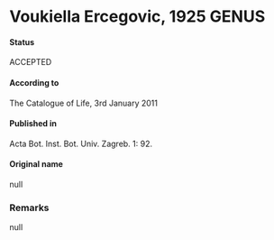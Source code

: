 Voukiella Ercegovic, 1925 GENUS
=======

#### Status
ACCEPTED

#### According to
The Catalogue of Life, 3rd January 2011

#### Published in
Acta Bot. Inst. Bot. Univ. Zagreb. 1: 92.

#### Original name
null

### Remarks
null